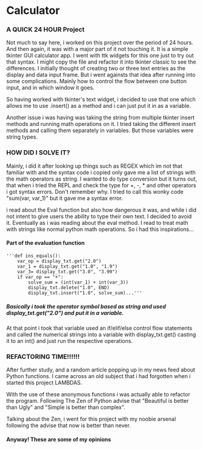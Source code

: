 # Calculator
### A QUICK 24 HOUR Project
Not much to say here, i worked on this project over the period of 24 hours. And then again, it was with a major part of it not touching it. It is a simple tkinter GUI calculator app. I went with ttk widgets for this one just to try out that syntax. I might copy the file and refactor it into tkinter classic to see the differences. I initially thought of creating two or three text entries as the display and data input frame. But i went againsts that idea after running into some complications. Mainly how to control the flow between one button input, and in which window it goes. 

So having worked with tkinter's text widget, i decided to use that one which allows me to use .insert() as a method and i can just put it in as a variable. 

Another issue i was having was taking the string from multiple tkinter insert methods and running math operations on it. I tried taking the different insert methods and calling them separately in variables. But those variables were string types. 

### HOW DID I SOLVE IT?
Mainly, i did it after looking up things such as REGEX which im not that familiar with and the syntax code i copied only gave me a list of strings with the math operators as string. I wanted to do type conversion but it turns out, that when i tried the REPL and check the type for +, -, * and other operators i got syntax errors. Don't remember why. I tried to call this wonky code "sum(var, var_1)" but it gave me a syntax error. 

i read about the Eval function but also how dangerous it was, and while i did not intent to give users the ability to type their own text. I decided to avoid it. Eventually as i was reading about the eval method. I read to treat math with strings like normal python math operations. So i had this inspirations...

#### Part of the evaluation function 

    '''def ins_equals():
        var_op = display_txt.get("2.0")
        var_1 = display_txt.get("1.0", "1.9")
        var_3= display_txt.get("3.0", "3.99")
        if var_op == "+":
            solve_sum = (int(var_1) + int(var_3))
            display_txt.delete("1.0", END)
            display_txt.insert("1.0", solve_sum)...'''
##### Basically i took the operator symbol based as string and used display_txt.get("2.0") and put it in a variable. 
At that point i took that variable used an if/elif/else control flow statements and called the numerical strings into a variable with display_txt.get() casting it to an int() and just run the respective operations. 

### REFACTORING TIME!!!!!! 
After further study, and a random article popping up in my news feed about Python functions. I came across an old subject that i had forgotten when i started this project LAMBDAS. 

With the use of these anonymous functions i was actually able to refactor the program. Following The Zen of Python advise that "Beautiful is better than Ugly" and "Simple is better than complex". 

Talking about the Zen, i went for this project with my noobie arsenal following the advise that now is better than never. 


#### Anyway! These are some of my opinions 




